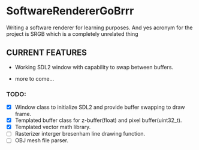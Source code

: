 # SoftwareRendererGoBrrr
Writing a software renderer for learning purposes. And yes acronym for the project is SRGB which is a completely unrelated thing

## **CURRENT FEATURES**

- Working SDL2 window with capability to swap between buffers.

- more to come...

### **TODO:**


- [x]  Window class to initialize SDL2 and provide buffer swapping to draw frame.
- [x]  Templated buffer class for z-buffer(float) and pixel buffer(uint32_t).
- [x]  Templated vector math library.
- [ ]  Rasterizer interger bresenham line drawing function.
- [ ]  OBJ mesh file parser.
